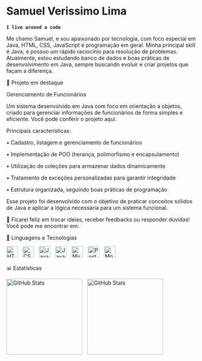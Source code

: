 # Samuel Verissimo Lima

**`I live around a code`**

Me chamo Samuel, e sou apaixonado por tecnologia, com foco especial em Java, HTML, CSS, JavaScript e programação em geral. Minha principal skill é Java, e possuo um rápido raciocínio para resolução de problemas. Atualmente, estou estudando banco de dados e boas práticas de desenvolvimento em Java, sempre buscando evoluir e criar projetos que façam a diferença.

🔭 Projeto em destaque

Gerenciamento de Funcionários

Um sistema desenvolvido em Java com foco em orientação a objetos, criado para gerenciar informações de funcionários de forma simples e eficiente. Você pode conferir o projeto aqui.

Principais características:

•
Cadastro, listagem e gerenciamento de funcionários

•
Implementação de POO (herança, polimorfismo e encapsulamento)

•
Utilização de coleções para armazenar dados dinamicamente

•
Tratamento de exceções personalizadas para garantir integridade

•
Estrutura organizada, seguindo boas práticas de programação

Esse projeto foi desenvolvido com o objetivo de praticar conceitos sólidos de Java e aplicar a lógica necessária para um sistema funcional.

💬 Ficarei feliz em trocar ideias, receber feedbacks ou responder dúvidas!
Você pode me encontrar em:




🤖 Linguagens e Tecnologias

<img align="left" alt="HTML" title="HTML" width="30px" style="padding-right: 10px;" src="https://cdn.jsdelivr.net/gh/devicons/devicon@latest/icons/html5/html5-original.svg" />
<img align="left" alt="CSS" title="CSS" width="30px" style="padding-right: 10px;" src="https://cdn.jsdelivr.net/gh/devicons/devicon@latest/icons/css3/css3-original.svg" />
<img align="left" alt="JavaScript" title="JavaScript" width="30px" style="padding-right: 10px;" src="https://cdn.jsdelivr.net/gh/devicons/devicon@latest/icons/javascript/javascript-original.svg" />
<img align="left" alt="Java" title="Java" width="30px" style="padding-right: 10px;" src="https://cdn.jsdelivr.net/gh/devicons/devicon@latest/icons/java/java-original.svg" />
<img align="left" alt="MySQL" title="MySQL" width="30px" style="padding-right: 10px;" src="https://cdn.jsdelivr.net/gh/devicons/devicon@latest/icons/mysql/mysql-original.svg" />
<img align="left" alt="PostgreSQL" title="PostgreSQL" width="30px" style="padding-right: 10px;" src="https://cdn.jsdelivr.net/gh/devicons/devicon@latest/icons/postgresql/postgresql-original.svg" />
<img align="left" alt="MongoDB" title="MongoDB" width="30px" style="padding-right: 10px;" src="https://cdn.jsdelivr.net/gh/devicons/devicon@latest/icons/mongodb/mongodb-original.svg" />

<br/>
<br/>

📊 Estatísticas

<p>
  <img 
    align="left" 
    alt="GitHub Stats" 
    height="200" 
    style="padding-right: 10px;" 
    src="https://github-readme-stats.vercel.app/api?username=et3rnaly&show_icons=true&theme=tokyonight&include_all_commits=true&locale=pt-br" 
  />

<img 
      align="left" 
      alt="GitHub Stats" 
      height="200" 
      src="https://github-readme-stats.vercel.app/api/top-langs/?username=et3rnaly&theme=tokyonight&layout=compact&custom_title=Tecnologias&langs_count=7" 
  />

</p>

